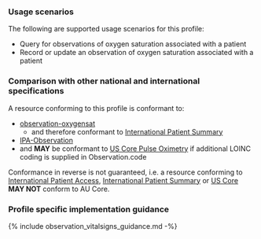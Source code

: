 ### Usage scenarios

The following are supported usage scenarios for this profile:

- Query for observations of oxygen saturation associated with a patient
- Record or update an observation of oxygen saturation associated with a patient


### Comparison with other national and international specifications

A resource conforming to this profile is conformant to:
- [observation-oxygensat](http://hl7.org/fhir/R4/observation-oxygensat.html)
  - and therefore conformant to [International Patient Summary](http://build.fhir.org/ig/HL7/fhir-ips)
- [IPA-Observation](https://build.fhir.org/ig/HL7/fhir-ipa/StructureDefinition-ipa-observation.html)
- and **MAY** be conformant to [US Core Pulse Oximetry](http://hl7.org/fhir/us/core/StructureDefinition/us-core-pulse-oximetry) if additional LOINC coding is supplied in Observation.code

Conformance in reverse is not guaranteed, i.e. a resource conforming to [International Patient Access](https://build.fhir.org/ig/HL7/fhir-ipa), [International Patient Summary](http://build.fhir.org/ig/HL7/fhir-ips) or [US Core](https://hl7.org/fhir/us/core/) **MAY NOT** conform to AU Core.


### Profile specific implementation guidance
{% include observation_vitalsigns_guidance.md -%}




